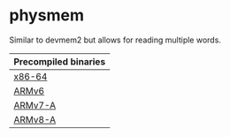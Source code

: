 # physmem

Similar to devmem2 but allows for reading multiple words.

| Precompiled binaries         |
|------------------------------|
| [x86-64](bin/physmem-x86_64) |
| [ARMv6](bin/physmem-arm6)    |
| [ARMv7-A](bin/physmem-arm7)  |
| [ARMv8-A](bin/physmem-arm8)  |

